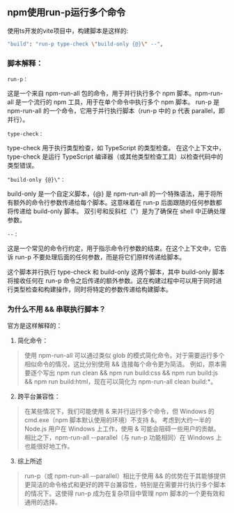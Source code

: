 ## npm使用run-p运行多个命令

使用ts开发的vite项目中，构建脚本是这样的:

```sh
"build": "run-p type-check \"build-only {@}\" --",
```

### 脚本解释：

    run-p：

这是一个来自 npm-run-all 包的命令，用于并行执行多个 npm 脚本。npm-run-all 是一个流行的 npm 工具，用于在单个命令中执行多个 npm 脚本。
run-p 是 npm-run-all 的一个命令，它用于并行执行脚本（run-p 中的 p 代表 parallel，即并行）。

    type-check：

type-check 用于执行类型检查，如 TypeScript 的类型检查。
在这个上下文中，type-check 是运行 TypeScript 编译器（或其他类型检查工具）以检查代码中的类型错误。

    "build-only {@}\"：

build-only 是一个自定义脚本，{@} 是 npm-run-all 的一个特殊语法，用于将所有额外的命令行参数传递给每个脚本。这意味着在 run-p 后面跟随的任何参数都将传递给 build-only 脚本。
双引号和反斜杠（\"）是为了确保在 shell 中正确处理参数。

    --：

这是一个常见的命令行约定，用于指示命令行参数的结束。在这个上下文中，它告诉 run-p 不要处理后面的任何参数，而是将它们原样传递给脚本。

这个脚本并行执行 type-check 和 build-only 这两个脚本，其中 build-only 脚本将接收任何在 run-p 命令之后传递的额外参数。这在构建过程中可以用于同时进行类型检查和构建操作，同时将特定的参数传递给构建脚本。

### 为什么不用 && 串联执行脚本？

官方是这样解释的：

1. 简化命令：

> 使用 npm-run-all 可以通过类似 glob 的模式简化命令。对于需要运行多个相似命令的情况，这比分别使用 && 连接每个命令更为简洁。
> 例如，原本需要逐个写出 npm run clean && npm run build:css && npm run build:js && npm run build:html，现在可以简化为 npm-run-all clean build:\*。

2. 跨平台兼容性：

> 在某些情况下，我们可能使用 & 来并行运行多个命令，但 Windows 的 cmd.exe（npm 脚本默认使用的环境）不支持 &。
> 考虑到大约一半的 Node.js 用户在 Windows 上工作，使用 & 可能会阻碍一些用户的贡献。
> 相比之下，npm-run-all --parallel（与 run-p 功能相同）在 Windows 上也能很好地工作。

3. 综上所述
> run-p（或 npm-run-all --parallel）相比于使用 && 的优势在于其能够提供更简洁的命令格式和更好的跨平台兼容性，特别是在需要并行执行多个脚本的情况下。这使得 run-p 成为在复杂项目中管理 npm 脚本的一个更有效和通用的选择。

